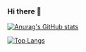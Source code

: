 ### Hi there 👋

[![Anurag's GitHub stats](https://github-readme-stats.vercel.app/api?username=ahavaz&count_private=true&show_icons=true&hide=stars,contribs&include_all_commits=true)](https://github.com/anuraghazra/github-readme-stats)

[![Top Langs](https://github-readme-stats.vercel.app/api/top-langs/?username=ahavaz&layout=compact&langs_count=10)](https://github.com/anuraghazra/github-readme-stats)
